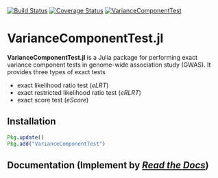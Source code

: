 [![Build Status](https://travis-ci.org/Tao-Hu/VarianceComponentTest.jl.svg?branch=master)](https://travis-ci.org/Tao-Hu/VarianceComponentTest.jl)
[![Coverage Status](https://coveralls.io/repos/Tao-Hu/VarianceComponentTest.jl/badge.svg?branch=master)](https://coveralls.io/r/Tao-Hu/VarianceComponentTest.jl?branch=master)
[![VarianceComponentTest](http://pkg.julialang.org/badges/VarianceComponentTest_release.svg)](http://pkg.julialang.org/?pkg=VarianceComponentTest&ver=release)

# VarianceComponentTest.jl

**VarianceComponentTest.jl** is a Julia package for performing exact variance component tests in genome-wide association study (GWAS). It provides three types of exact tests

* exact likelihood ratio test (*eLRT*)
* exact restricted likelihood ratio test (*eRLRT*)
* exact score test (*eScore*)

## Installation

```julia
Pkg.update()
Pkg.add("VarianceComponentTest")
```

## Documentation (Implement by [*Read the Docs*](https://readthedocs.org/))

